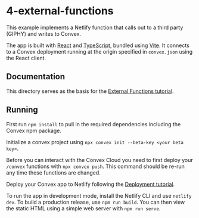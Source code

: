 # 4-external-functions

This example implements a Netlify function that calls out to a third party
(GIPHY) and writes to Convex.

The app is built with [React](https://reactjs.org/) and
[TypeScript](https://www.typescriptlang.org/), bundled using
[Vite](https://vitejs.dev/). It connects to a Convex deployment running at the
origin specified in `convex.json` using the React client.

## Documentation

This directory serves as the basis for the
[External Functions tutorial](https://docs.convex.dev/getting-started/deployment/external-functions).

## Running

First run `npm install` to pull in the required dependencies including the
Convex npm package.

Initialize a convex project using `npx convex init --beta-key <your beta key>`.

Before you can interact with the Convex Cloud you need to first deploy your
`/convex` functions with `npx convex push`. This command should be re-run any
time these functions are changed.

Deploy your Convex app to Netlify following the
[Deployment tutorial](https://docs.convex.dev/getting-started/deployment/hosting).

To run the app in development mode, install the Netlify CLI and use
`netlify dev`. To build a production release, use `npm run build`. You can then
view the static HTML using a simple web server with `npm run serve`.
